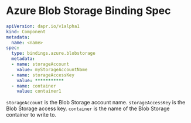 # Azure Blob Storage Binding Spec

```yml
apiVersion: dapr.io/v1alpha1
kind: Component
metadata:
  name: <name>
spec:
  type: bindings.azure.blobstorage
  metadata:
  - name: storageAccount
    value: myStorageAccountName
  - name: storageAccessKey
    value: ***********
  - name: container
    value: container1
```

`storageAccount` is the Blob Storage account name.
`storageAccessKey` is the Blob Storage access key.
`container` is the name of the Blob Storage container to write to.
